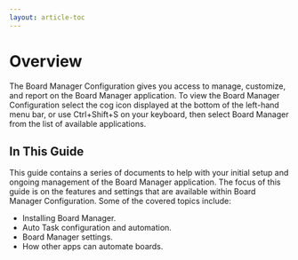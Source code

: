 ```yaml
---
layout: article-toc
---
```

# Overview
The Board Manager Configuration gives you access to manage, customize, and report on the Board Manager application. To view the Board Manager Configuration select the cog icon displayed at the bottom of the left-hand menu bar, or use Ctrl+Shift+S on your keyboard, then select Board Manager from the list of available applications.

## In This Guide
This guide contains a series of documents to help with your initial setup and ongoing management of the Board Manager application. The focus of this guide is on the features and settings that are available within Board Manager Configuration. Some of the covered topics include:

* Installing Board Manager.
* Auto Task configuration and automation.
* Board Manager settings.
* How other apps can automate boards.